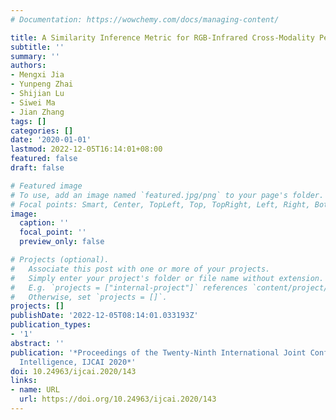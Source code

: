 ```yaml
---
# Documentation: https://wowchemy.com/docs/managing-content/

title: A Similarity Inference Metric for RGB-Infrared Cross-Modality Person Re-identification
subtitle: ''
summary: ''
authors:
- Mengxi Jia
- Yunpeng Zhai
- Shijian Lu
- Siwei Ma
- Jian Zhang
tags: []
categories: []
date: '2020-01-01'
lastmod: 2022-12-05T16:14:01+08:00
featured: false
draft: false

# Featured image
# To use, add an image named `featured.jpg/png` to your page's folder.
# Focal points: Smart, Center, TopLeft, Top, TopRight, Left, Right, BottomLeft, Bottom, BottomRight.
image:
  caption: ''
  focal_point: ''
  preview_only: false

# Projects (optional).
#   Associate this post with one or more of your projects.
#   Simply enter your project's folder or file name without extension.
#   E.g. `projects = ["internal-project"]` references `content/project/deep-learning/index.md`.
#   Otherwise, set `projects = []`.
projects: []
publishDate: '2022-12-05T08:14:01.033193Z'
publication_types:
- '1'
abstract: ''
publication: '*Proceedings of the Twenty-Ninth International Joint Conference on Artificial
  Intelligence, IJCAI 2020*'
doi: 10.24963/ijcai.2020/143
links:
- name: URL
  url: https://doi.org/10.24963/ijcai.2020/143
---
```

